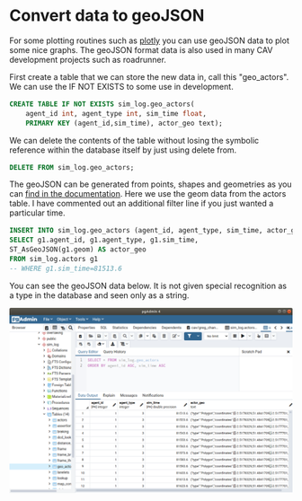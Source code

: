 # Convert data to geoJSON

For some plotting routines such as [plotly](https://plotly.com/python/mapbox-county-choropleth) you can use geoJSON data to plot some nice graphs. The geoJSON format data is also used in many CAV development projects such as roadrunner.

First create a table that we can store the new data in, call this "geo_actors". We can use the IF NOT EXISTS to some use in development. 

``` sql 
CREATE TABLE IF NOT EXISTS sim_log.geo_actors(
	agent_id int, agent_type int, sim_time float, 
	PRIMARY KEY (agent_id,sim_time), actor_geo text);
```

We can delete the contents of the table without losing the symbolic reference within the database itself by just using delete from.

``` sql 
DELETE FROM sim_log.geo_actors;
```

The geoJSON can be generated from points, shapes and geometries as you can [find in the documentation](https://postgis.net/docs/ST_AsGeoJSON.html). Here we use the geom data from the actors table. I have commented out an additional filter line if you just wanted a particular time. 

``` sql
INSERT INTO sim_log.geo_actors (agent_id, agent_type, sim_time, actor_geo)
SELECT g1.agent_id, g1.agent_type, g1.sim_time,
ST_AsGeoJSON(g1.geom) AS actor_geo 
FROM sim_log.actors g1
-- WHERE g1.sim_time=81513.6
```

You can see the geoJSON data below. It is not given special recognition as a type in the database and seen only as a string.

![](../pics/geo_actors.png)